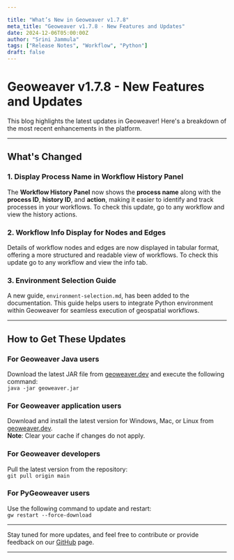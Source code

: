 ```yaml
---

title: "What’s New in Geoweaver v1.7.8"  
meta_title: "Geoweaver v1.7.8 - New Features and Updates"  
date: 2024-12-06T05:00:00Z  
author: "Srini Jammula"  
tags: ["Release Notes", "Workflow", "Python"]  
draft: false  
---
```


# Geoweaver v1.7.8 - New Features and Updates  

This blog highlights the latest updates in Geoweaver! Here's a breakdown of the most recent enhancements in the platform.

---

## **What's Changed**

### 1. Display Process Name in Workflow History Panel 

The **Workflow History Panel** now shows the **process name** along with the **process ID**, **history ID**, and **action**, making it easier to identify and track processes in your workflows. To check this update, go to any workflow and view the history actions.  


### 2. Workflow Info Display for Nodes and Edges

Details of workflow nodes and edges are now displayed in tabular format, offering a more structured and readable view of workflows. To check this update go to any workflow and view the info tab.

### 3. Environment Selection Guide

A new guide, `environment-selection.md`, has been added to the documentation. This guide helps users to integrate Python environment within Geoweaver for seamless execution of geospatial workflows.


---
## **How to Get These Updates**

### For Geoweaver Java users 

Download the latest JAR file from [geoweaver.dev](https://geoweaver.dev/#downloads-section) and execute the following command:  
`java -jar geoweaver.jar`


### For Geoweaver application users  

Download and install the latest version for Windows, Mac, or Linux from [geoweaver.dev](https://geoweaver.dev/#downloads-section).  
**Note**: Clear your cache if changes do not apply.  

### For Geoweaver developers  

Pull the latest version from the repository:  
`git pull origin main`  

### For PyGeoweaver users 

Use the following command to update and restart:  
`gw restart --force-download`  


---

Stay tuned for more updates, and feel free to contribute or provide feedback on our [GitHub](https://github.com/ESIPFed/Geoweaver) page.  

---
